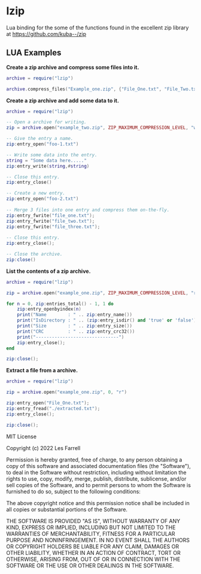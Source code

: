# lzip
Lua binding for the some of the functions found in the excellent zip library at https://github.com/kuba--/zip 

## LUA Examples

**Create a zip archive and compress some files into it.**

```lua
archive = require("lzip")

archive.compress_files("Example_one.zip", {"File_One.txt", "File_Two.txt"}, ZIP_DEFAULT_COMPRESSION_LEVEL)
```

**Create a zip archive and add some data to it.**

```lua
archive = require("lzip")

-- Open a archive for writing.
zip = archive.open("example_two.zip", ZIP_MAXIMUM_COMPRESSION_LEVEL, "w")

-- Give the entry a name.
zip:entry_open("foo-1.txt")

-- Write some data into the entry.
string = "Some data here....."
zip:entry_write(string,#string)

-- Close this entry.
zip:entry_close()

-- Create a new entry.
zip:entry_open("foo-2.txt")
	
-- Merge 3 files into one entry and compress them on-the-fly.
zip:entry_fwrite("file_one.txt");
zip:entry_fwrite("file_two.txt");
zip:entry_fwrite("file_three.txt");
    
-- Close this entry.
zip:entry_close();

-- Close the archive.
zip:close()
```

**List the contents of a zip archive.**

```lua
archive = require("lzip")

zip = archive.open("example_one.zip", ZIP_MAXIMUM_COMPRESSION_LEVEL, "r")

for n = 0, zip:entries_total() - 1, 1 do
	zip:entry_openbyindex(n)    
	print("Name        : " .. zip:entry_name())	
	print("IsDirectory : " .. (zip:entry_isdir() and 'true' or 'false') )
	print("Size        : " .. zip:entry_size())
	print("CRC         : " .. zip:entry_crc32())    
	print("-------------------------------")    
    zip:entry_close();
end 

zip:close();
```

**Extract a file from a archive.**

```lua
archive = require("lzip")

zip = archive.open("example_one.zip", 0, "r")

zip:entry_open("File_One.txt");
zip:entry_fread("./extracted.txt");
zip:entry_close();

zip:close();
```



MIT License

Copyright (c) 2022 Les Farrell

Permission is hereby granted, free of charge, to any person obtaining a copy
of this software and associated documentation files (the "Software"), to deal
in the Software without restriction, including without limitation the rights
to use, copy, modify, merge, publish, distribute, sublicense, and/or sell
copies of the Software, and to permit persons to whom the Software is
furnished to do so, subject to the following conditions:

The above copyright notice and this permission notice shall be included in all
copies or substantial portions of the Software.

THE SOFTWARE IS PROVIDED "AS IS", WITHOUT WARRANTY OF ANY KIND, EXPRESS OR
IMPLIED, INCLUDING BUT NOT LIMITED TO THE WARRANTIES OF MERCHANTABILITY,
FITNESS FOR A PARTICULAR PURPOSE AND NONINFRINGEMENT. IN NO EVENT SHALL THE
AUTHORS OR COPYRIGHT HOLDERS BE LIABLE FOR ANY CLAIM, DAMAGES OR OTHER
LIABILITY, WHETHER IN AN ACTION OF CONTRACT, TORT OR OTHERWISE, ARISING FROM,
OUT OF OR IN CONNECTION WITH THE SOFTWARE OR THE USE OR OTHER DEALINGS IN THE
SOFTWARE.
